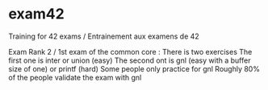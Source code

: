 # exam42
Training for 42 exams / Entrainement aux examens de 42

Exam Rank 2 / 1st exam of the common core :
There is two exercises 
The first one is inter or union (easy)
The second ont is gnl (easy with a buffer size of one) or printf (hard)
Some people only practice for gnl
Roughly 80% of the people validate the exam with gnl
